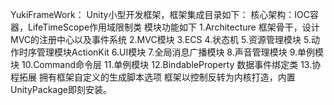 YukiFrameWork： 
   Unity小型开发框架，框架集成目录如下：
   核心架构：IOC容器，LifeTimeScope作用域限制类
   模块功能如下
   1.Architecture 框架骨干，设计MVC的注册中心以及事件系统
   2.MVC模块
   3.ECS
   4.状态机
   5.资源管理模块
   5.动作时序管理模块ActionKit
   6.UI模块
   7.全局消息广播模块
   8.声音管理模块
   9.单例模块
   10.Command命令层
   11.单例模块
   12.BindableProperty 数据事件绑定类
   13.协程拓展
    拥有框架自定义的生成脚本选项
框架以控制反转为内核打造，内置UnityPackage即刻安装。
